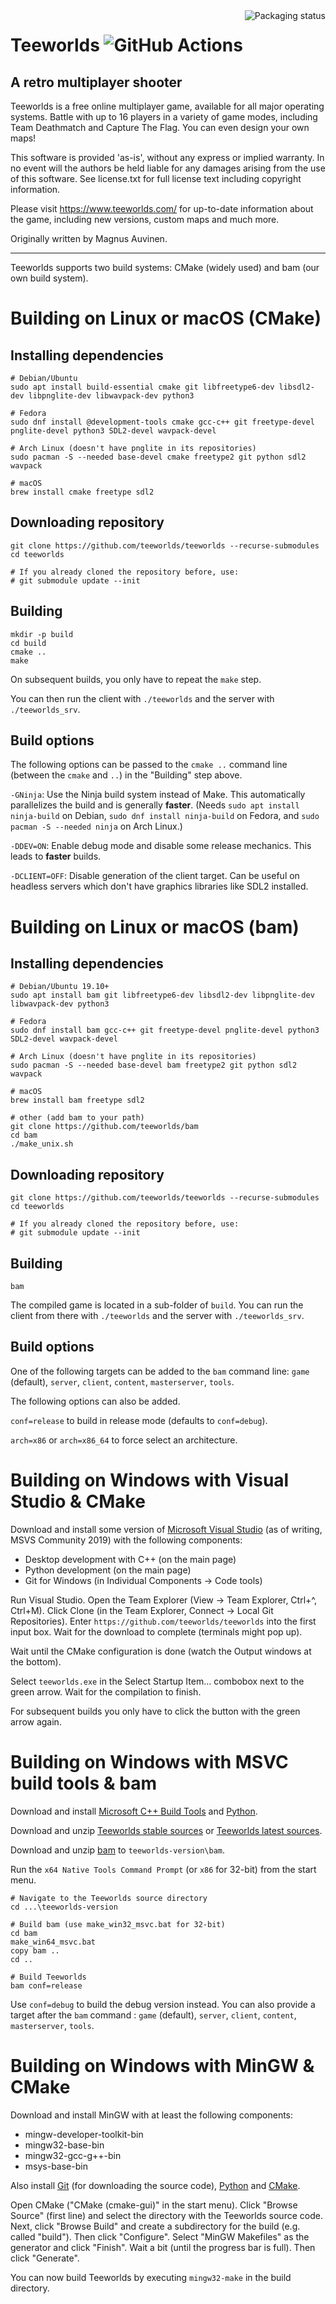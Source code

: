 <a href="https://repology.org/metapackage/teeworlds/versions">
    <img src="https://repology.org/badge/vertical-allrepos/teeworlds.svg" alt="Packaging status" align="right">
</a>

Teeworlds ![GitHub Actions](https://github.com/teeworlds/teeworlds/workflows/Build/badge.svg)
=========

A retro multiplayer shooter
---------------------------

Teeworlds is a free online multiplayer game, available for all major
operating systems. Battle with up to 16 players in a variety of game
modes, including Team Deathmatch and Capture The Flag. You can even
design your own maps!

This software is provided 'as-is', without any express or implied
warranty. In no event will the authors be held liable for any damages
arising from the use of this software. See license.txt for full license
text including copyright information.

Please visit https://www.teeworlds.com/ for up-to-date information about
the game, including new versions, custom maps and much more.

Originally written by Magnus Auvinen.

---

Teeworlds supports two build systems: CMake (widely used) and bam (our own
build system).

Building on Linux or macOS (CMake)
==========================

Installing dependencies
-----------------------

    # Debian/Ubuntu
    sudo apt install build-essential cmake git libfreetype6-dev libsdl2-dev libpnglite-dev libwavpack-dev python3
    
    # Fedora
    sudo dnf install @development-tools cmake gcc-c++ git freetype-devel pnglite-devel python3 SDL2-devel wavpack-devel
    
    # Arch Linux (doesn't have pnglite in its repositories)
    sudo pacman -S --needed base-devel cmake freetype2 git python sdl2 wavpack
    
    # macOS
    brew install cmake freetype sdl2


Downloading repository
----------------------

    git clone https://github.com/teeworlds/teeworlds --recurse-submodules
    cd teeworlds
    
    # If you already cloned the repository before, use:
    # git submodule update --init


Building
--------

    mkdir -p build
    cd build
    cmake ..
    make

On subsequent builds, you only have to repeat the `make` step.

You can then run the client with `./teeworlds` and the server with
`./teeworlds_srv`.


Build options
-------------

The following options can be passed to the `cmake ..` command line (between the
`cmake` and `..`) in the "Building" step above.

`-GNinja`: Use the Ninja build system instead of Make. This automatically
parallelizes the build and is generally **faster**. (Needs `sudo apt install
ninja-build` on Debian, `sudo dnf install ninja-build` on Fedora, and `sudo
pacman -S --needed ninja` on Arch Linux.)

`-DDEV=ON`: Enable debug mode and disable some release mechanics. This leads to
**faster** builds.

`-DCLIENT=OFF`: Disable generation of the client target. Can be useful on
headless servers which don't have graphics libraries like SDL2 installed.

Building on Linux or macOS (bam)
==========================

Installing dependencies
-----------------------

    # Debian/Ubuntu 19.10+
    sudo apt install bam git libfreetype6-dev libsdl2-dev libpnglite-dev libwavpack-dev python3
    
    # Fedora
    sudo dnf install bam gcc-c++ git freetype-devel pnglite-devel python3 SDL2-devel wavpack-devel
    
    # Arch Linux (doesn't have pnglite in its repositories)
    sudo pacman -S --needed base-devel bam freetype2 git python sdl2 wavpack
    
    # macOS
    brew install bam freetype sdl2
    
    # other (add bam to your path)
    git clone https://github.com/teeworlds/bam
    cd bam
    ./make_unix.sh


Downloading repository
----------------------

    git clone https://github.com/teeworlds/teeworlds --recurse-submodules
    cd teeworlds
    
    # If you already cloned the repository before, use:
    # git submodule update --init


Building
--------

    bam

The compiled game is located in a sub-folder of `build`. You can run the client from there with `./teeworlds` and the server with `./teeworlds_srv`.


Build options
-------------

One of the following targets can be added to the `bam` command line: `game` (default), `server`, `client`, `content`, `masterserver`, `tools`.

The following options can also be added.

`conf=release` to build in release mode (defaults to `conf=debug`).

`arch=x86` or `arch=x86_64` to force select an architecture.

Building on Windows with Visual Studio & CMake
======================

Download and install some version of [Microsoft Visual
Studio](https://www.visualstudio.com/) (as of writing, MSVS Community 2019)
with the following components:

* Desktop development with C++ (on the main page)
* Python development (on the main page)
* Git for Windows (in Individual Components → Code tools)

Run Visual Studio. Open the Team Explorer (View → Team Explorer, Ctrl+^,
Ctrl+M). Click Clone (in the Team Explorer, Connect → Local Git Repositories).
Enter `https://github.com/teeworlds/teeworlds` into the first input box. Wait
for the download to complete (terminals might pop up).

Wait until the CMake configuration is done (watch the Output windows at the
bottom).

Select `teeworlds.exe` in the Select Startup Item… combobox next to the green
arrow. Wait for the compilation to finish.

For subsequent builds you only have to click the button with the green arrow
again.

Building on Windows with MSVC build tools & bam
======================

Download and install [Microsoft C++ Build Tools](https://visualstudio.microsoft.com/visual-cpp-build-tools/) and [Python](https://www.python.org/downloads/).

Download and unzip [Teeworlds stable sources](https://github.com/teeworlds/teeworlds/releases) or [Teeworlds latest sources](https://github.com/teeworlds/teeworlds/archive/master.zip).

Download and unzip [bam](https://github.com/matricks/bam/archive/v0.5.1.tar.gz) to `teeworlds-version\bam`.

Run the `x64 Native Tools Command Prompt` (or `x86` for 32-bit) from the start menu.

    # Navigate to the Teeworlds source directory
    cd ...\teeworlds-version
    
    # Build bam (use make_win32_msvc.bat for 32-bit)
    cd bam
    make_win64_msvc.bat
    copy bam ..
    cd ..
    
    # Build Teeworlds
    bam conf=release

Use `conf=debug` to build the debug version instead. You can also provide a target after the `bam` command : `game` (default), `server`, `client`, `content`, `masterserver`, `tools`.

Building on Windows with MinGW & CMake
======================

Download and install MinGW with at least the following components:

- mingw-developer-toolkit-bin
- mingw32-base-bin
- mingw32-gcc-g++-bin
- msys-base-bin

Also install [Git](https://git-scm.com/downloads) (for downloading the source
code), [Python](https://www.python.org/downloads/) and
[CMake](https://cmake.org/download/).

Open CMake ("CMake (cmake-gui)" in the start menu). Click "Browse Source"
(first line) and select the directory with the Teeworlds source code. Next,
click "Browse Build" and create a subdirectory for the build (e.g. called
"build"). Then click "Configure". Select "MinGW Makefiles" as the generator and
click "Finish". Wait a bit (until the progress bar is full). Then click
"Generate".

You can now build Teeworlds by executing `mingw32-make` in the build directory.
